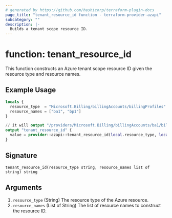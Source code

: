```yaml
---
# generated by https://github.com/hashicorp/terraform-plugin-docs
page_title: "tenant_resource_id function - terraform-provider-azapi"
subcategory: ""
description: |-
  Builds a tenant scope resource ID.
---
```


# function: tenant_resource_id

This function constructs an Azure tenant scope resource ID given the resource type and resource names.

## Example Usage

```terraform
locals {
  resource_type  = "Microsoft.Billing/billingAccounts/billingProfiles"
  resource_names = ["ba1", "bp1"]
}

// it will output "/providers/Microsoft.Billing/billingAccounts/ba1/billingProfiles/bp1"
output "tenant_resource_id" {
  value = provider::azapi::tenant_resource_id(local.resource_type, local.resource_names)
}
```

## Signature

<!-- signature generated by tfplugindocs -->
```text
tenant_resource_id(resource_type string, resource_names list of string) string
```

## Arguments

<!-- arguments generated by tfplugindocs -->
1. `resource_type` (String) The resource type of the Azure resource.
1. `resource_names` (List of String) The list of resource names to construct the resource ID.

